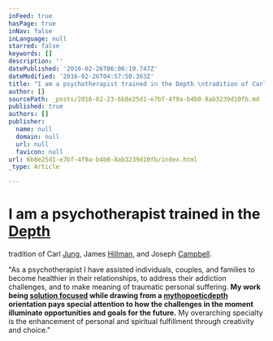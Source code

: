 ```yaml
---
inFeed: true
hasPage: true
inNav: false
inLanguage: null
starred: false
keywords: []
description: ''
datePublished: '2016-02-26T06:06:19.747Z'
dateModified: '2016-02-26T04:57:50.363Z'
title: "I am a psychotherapist trained in the Depth \ntradition of Carl Jung, James Hillman, and Joseph Campbell."
author: []
sourcePath: _posts/2016-02-23-6b8e25d1-e7bf-4f9a-b4b0-8ab3239d10fb.md
published: true
authors: []
publisher:
  name: null
  domain: null
  url: null
  favicon: null
url: 6b8e25d1-e7bf-4f9a-b4b0-8ab3239d10fb/index.html
_type: Article

---
```

# I am a psychotherapist trained in the [Depth][0]
tradition of Carl [Jung][1], James [Hillman][2], and Joseph [Campbell][3].

"As a psychotherapist I have assisted individuals, couples, and families to become healthier in their relationships, to address their addiction challenges, and to make meaning of traumatic personal suffering.  **My work being [solution focused][4] while drawing from a [mytho][5][poetic][6][depth][6] orientation pays special attention to how the challenges in the moment illuminate
opportunities and goals for the future.** My overarching specialty is 
the enhancement of personal and spiritual fulfillment through creativity
and choice." 

[0]: http://www.pacifica.edu/unique-to-pacifica/ma-phd-depth-psychology-gainful-employment
[1]: http://en.m.wikipedia.org/wiki/Carl_Jung
[2]: https://www.google.com/search?q=james+hillman&oq=james+hillman&aqs=chrome..69i57j0l5.8655j0j4&sourceid=chrome&es_sm=93&ie=UTF-8
[3]: http://en.m.wikipedia.org/wiki/Joseph_Campbell
[4]: https://en.wikipedia.org/wiki/Solution_focused_brief_therapy
[5]: http://dictionary.reference.com/browse/mythopoetic
[6]: http://www.pacifica.edu/whatisdepth.aspx